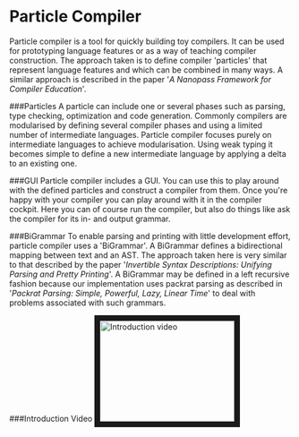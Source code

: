 Particle Compiler
===============

Particle compiler is a tool for quickly building toy compilers. It can be used for prototyping language features or as a way of teaching compiler construction.
The approach taken is to define compiler 'particles' that represent language features and which can be combined in many ways.
A similar approach is described in the paper '*A Nanopass Framework for Compiler Education*'.

###Particles
A particle can include one or several phases such as parsing, type checking, optimization and code generation.
Commonly compilers are modularised by defining several compiler phases and using a limited number of intermediate languages.
Particle compiler focuses purely on intermediate languages to achieve modularisation.
Using weak typing it becomes simple to define a new intermediate language by applying a delta to an existing one.

###GUI
Particle compiler includes a GUI. You can use this to play around with the defined particles and construct a compiler from them.
Once you're happy with your compiler you can play around with it in the compiler cockpit. Here you can of course run the compiler,
but also do things like ask the compiler for its in- and output grammar.

###BiGrammar
To enable parsing and printing with little development effort, particle compiler uses a 'BiGrammar'.
A BiGrammar defines a bidirectional mapping between text and an AST.
The approach taken here is very similar to that described by the paper '*Invertible Syntax Descriptions: Unifying Parsing and Pretty Printing*'.
A BiGrammar may be defined in a left recursive fashion because our implementation uses packrat parsing as described in
'*Packrat Parsing: Simple, Powerful, Lazy, Linear Time*' to deal with problems associated with such grammars.

###Introduction Video
<a href="http://www.youtube.com/watch?feature=player_embedded&v=IHFHcf61g-k
" target="_blank"><img src="http://img.youtube.com/vi/IHFHcf61g-k/0.jpg" 
alt="Introduction video" width="240" height="180" border="10" /></a>
